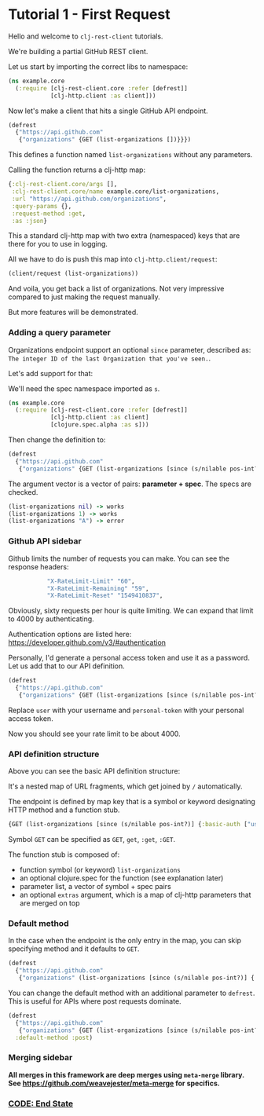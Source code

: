 # Tutorial 1 - First Request

Hello and welcome to `clj-rest-client` tutorials.

We're building a partial GitHub REST client.

Let us start by importing the correct libs to namespace:

```clojure
(ns example.core
  (:require [clj-rest-client.core :refer [defrest]]
            [clj-http.client :as client]))
```

Now let's make a client that hits a single GitHub API endpoint.

```clojure
(defrest
  {"https://api.github.com"
   {"organizations" {GET (list-organizations [])}}})
```

This defines a function named `list-organizations` without any parameters.

Calling the function returns a clj-http map:

```clojure
{:clj-rest-client.core/args [],
 :clj-rest-client.core/name example.core/list-organizations,
 :url "https://api.github.com/organizations",
 :query-params {},
 :request-method :get,
 :as :json}
```

This a standard clj-http map with two extra (namespaced) keys that are there for you to use in logging.

All we have to do is push this map into `clj-http.client/request`:

```clojure
(client/request (list-organizations))
```

And voila, you get back a list of organizations. Not very impressive compared to just making the request manually.

But more features will be demonstrated.

### Adding a query parameter

Organizations endpoint support an optional `since` parameter, described as: `The integer ID of the last Organization that you've seen.`.

Let's add support for that:

We'll need the spec namespace imported as `s`.

```clojure
(ns example.core
  (:require [clj-rest-client.core :refer [defrest]]
            [clj-http.client :as client]
            [clojure.spec.alpha :as s]))
```

Then change the definition to:

```clojure
(defrest
  {"https://api.github.com"
   {"organizations" {GET (list-organizations [since (s/nilable pos-int?)])}}})
```

The argument vector is a vector of pairs: **parameter + spec**. The specs are checked. 

```clojure
(list-organizations nil) -> works
(list-organizations 1) -> works
(list-organizations "A") -> error
``` 

### Github API sidebar

Github limits the number of requests you can make. You can see the response headers:

```clojure
           "X-RateLimit-Limit" "60",
           "X-RateLimit-Remaining" "59",
           "X-RateLimit-Reset" "1549410837",
``` 

Obviously, sixty requests per hour is quite limiting. We can expand that limit to 4000 by authenticating.

Authentication options are listed here: https://developer.github.com/v3/#authentication

Personally, I'd generate a personal access token and use it as a password. Let us add that to our API definition.

```clojure
(defrest
  {"https://api.github.com"
   {"organizations" {GET (list-organizations [since (s/nilable pos-int?)] {:basic-auth ["user" "personal-token"]})}}})
```

Replace `user` with your username and `personal-token` with your personal access token.

Now you should see your rate limit to be about 4000.

### API definition structure

Above you can see the basic API definition structure:

It's a nested map of URL fragments, which get joined by `/` automatically.

The endpoint is defined by map key that is a symbol or keyword designating HTTP method and a function stub.

```clojure
{GET (list-organizations [since (s/nilable pos-int?)] {:basic-auth ["user" "personal-token"]})}
```
Symbol `GET` can be specified as `GET`, `get`, `:get`, `:GET`.

The function stub is composed of:

- function symbol (or keyword) `list-organizations`
- an optional clojure.spec for the function (see explanation later)
- parameter list, a vector of symbol + spec pairs
- an optional `extras` argument, which is a map of clj-http parameters that are merged on top

### Default method

In the case when the endpoint is the only entry in the map, you can skip specifying method and it defaults
to `GET`.

```clojure
(defrest
  {"https://api.github.com"
   {"organizations" (list-organizations [since (s/nilable pos-int?)] {:basic-auth ["user" "personal-token"]})}})
```

You can change the default method with an additional parameter to `defrest`. This is useful for APIs where post requests dominate.

```clojure
(defrest
  {"https://api.github.com"
   {"organizations" {GET (list-organizations [since (s/nilable pos-int?)] {:basic-auth ["user" "personal-token"]})}}}
  :default-method :post)
```

### Merging sidebar

**All merges in this framework are deep merges using `meta-merge` library. See https://github.com/weavejester/meta-merge for specifics.**

### [CODE: End State](t1.clj)
